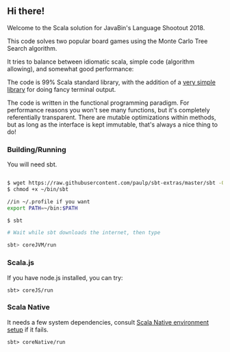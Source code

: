 ## Hi there!

Welcome to the Scala solution for JavaBin's Language Shootout 2018.

This code solves two popular board games using the Monte Carlo Tree Search algorithm.

It tries to balance between idiomatic scala, simple code (algorithm allowing), and somewhat good performance: 

The code is 99% Scala standard library, with the addition of a [very simple library](https://github.com/lihaoyi/fansi) 
for doing fancy terminal output.

The code is written in the functional programming paradigm. For performance reasons you won't see many functions, 
but it's completely referentially transparent. 
There are mutable optimizations within methods, but as long as the interface is kept immutable, that's always a nice thing to do!
 
### Building/Running

You will need sbt. 
```bash

$ wget https://raw.githubusercontent.com/paulp/sbt-extras/master/sbt -O ~/bin/sbt
$ chmod +x ~/bin/sbt

//in ~/.profile if you want
export PATH=~/bin:$PATH

$ sbt

# Wait while sbt downloads the internet, then type

sbt> coreJVM/run
```

### Scala.js
If you have node.js installed, you can try:
```
sbt> coreJS/run
```

### Scala Native
It needs a few system dependencies, consult [Scala Native environment setup](http://www.scala-native.org/en/latest/user/setup.html) if it fails.
```
sbt> coreNative/run
```
